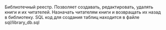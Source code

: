 
Библиотечный реестр. Позволяет создавать, редактировать, удалять книги и их читателей. Назначать читателям книги и возвращать их назад в библиотеку. SQL код для создания таблиц находится в файле sql/library_db.sql
